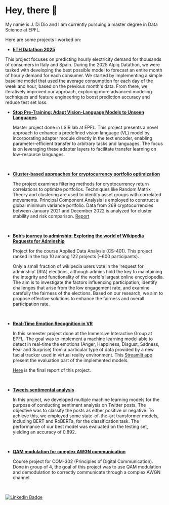 # Hey, there 👋 

My name is J. Di Dio and I am currently pursuing a master degree in Data Science at EPFL.

Here are some projects I worked on:



- **[ETH Datathon 2025](https://github.com/dioday45/Datathon2025-ETH)**
  
This project focuses on predicting hourly electricity demand for thousands of consumers in Italy and Spain.
During the 2025 Alpiq Datathon, we were tasked with developing the best possible model to forecast an entire month of hourly demand for each consumer. We started by implementing a simple baseline model that used the average consumption for each day of the week and hour, based on the previous month's data.
From there, we iteratively improved our approach, exploring more advanced modeling techniques and feature engineering to boost prediction accuracy and reduce test set loss.
<br />

- **[Stop Pre-Training: Adapt Vision-Language Models to Unseen Languages](https://github.com/dioday45/stop-pre-training/blob/main/IGLUE_adapters.pdf)**
  
  Master project done in LSIR lab at EPFL.
  This project presents a novel approach to enhance a predefined vision language (VL) model by incorporating adapter module directly in the text encoder, enabling parameter-efficient transfer to arbitrary tasks and languages. The focus is on leveraging these adapter layers to facilitate transfer learning on low-resource languages.

<br />

- **[Cluster-based approaches for cryptocurrency portfolio optimization](https://github.com/dioday45/FIN-525-Project)**

  The project examines filtering methods for cryptocurrency return correlations to optimize portfolios. Techniques like Random Matrix Theory and clustering are used to identify asset groups with correlated movements. Principal Component Analysis is employed to construct a global minimum variance portfolio. Data from 269 cryptocurrencies between January 2021 and December 2022 is analyzed for cluster stability and risk comparison. [Report](https://github.com/dioday45/FIN-525-Project/blob/main/report.pdf)

<br />

- **[Bob’s journey to adminship: Exploring the world of Wikipedia Requests for Adminship](https://dioday45.github.io/TheDataFreaks/)**

  Project for the course Applied Data Analysis (CS-401). This project ranked in the top 10 among 122 projects (~600 participants).

  Only a small fraction of wikipedia users vote in the 'request for adminship' (RfA) elections, although admins hold the key to maintaining the integrity and functionality of the world's largest online encyclopedia. The aim is to investigate the factors influencing participation, identify challenges that arise from the low engagement rate, and examine carefully the fairness of the elections. Based on our research, we aim to propose effective solutions to enhance the fairness and overall participation rate.

<br />

- **[Real-Time Emotion Recognition in VR](https://github.com/dioday45/Emotion-recognition-evaluation-visualization)** 

  In this semester project done at the Immersive Interactive Group at EPFL. The goal was to implement a machine learning model able to detect in real-time the emotions (Anger, Happiness, Disgust, Sadness, Fear and Surprise) from a particular type of data provided by a new facial tracker used in virtual reality environment. This [Streamlit app](https://share.streamlit.io/dioday45/emotion-recognition-evaluation-visualization/main) present the evaluation part of the implemented models.

  [Here](https://github.com/dioday45/Emotion-recognition-evaluation-visualization/blob/main/report_final.pdf) is the final report of this project.

<br />

- **[Tweets sentimental analysis](https://github.com/dioday45/CS433_Project2)**

  In this project, we developed multiple machine learning models for the purpose of conducting sentiment analysis on Twitter posts. The objective was to classify the posts as either positive or negative. To achieve this, we employed some state-of-the-art transformer models, including BERT and RoBERTa, for the classification task. The performance of our best model was evaluated on the testing set, yielding an accuracy of 0.892.


<br />

- **[QAM modulation for complex AWGN communication](https://github.com/dioday45/PDC-2022)**

  Course project for COM-302 (Principles of Digital Communication). Done in group of 4, the goal of this project was to use QAM modulation and demodulation to correctly communicate through a complex AWGN channel.
  
  <br />



[![Linkedin Badge](https://img.shields.io/badge/linkedin-%230077B5.svg?style=for-the-badge&logo=linkedin&logoColor=white)](https://www.linkedin.com/in/jeremy-di-dio-3002b920b/) 

